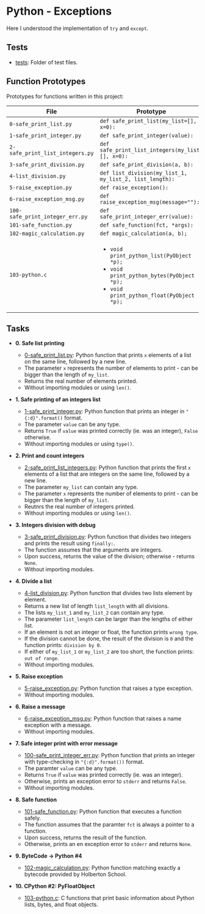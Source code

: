 # Python - Exceptions

Here I understood the implementation of `try`
and `except`.

## Tests 

* [tests](./tests): Folder of test files.

## Function Prototypes 

Prototypes for functions written in this project:

| File                             | Prototype                                               |
| -------------------------------- | ------------------------------------------------------- |
| `0-safe_print_list.py`           | `def safe_print_list(my_list=[], x=0):`                 |
| `1-safe_print_integer.py`        | `def safe_print_integer(value):`                        |
| `2-safe_print_list_integers.py`  | `def safe_print_list_integers(my_list=[], x=0):`        |
| `3-safe_print_division.py`       | `def safe_print_division(a, b):`                        |
| `4-list_division.py`             | `def list_division(my_list_1, my_list_2, list_length):` |
| `5-raise_exception.py`           | `def raise_exception():`                                |
| `6-raise_exception_msg.py`       | `def raise_exception_msg(message=""):`                  |
| `100-safe_print_integer_err.py`  | `def safe_print_integer_err(value):`                    |
| `101-safe_function.py`           | `def safe_function(fct, *args):`                        |
| `102-magic_calculation.py`       | `def magic_calculation(a, b);`                          |
| `103-python.c`                   | <ul><li>`void print_python_list(PyObject *p);`</li><li>`void print_python_bytes(PyObject *p);`</li><li>`void print_python_float(PyObject *p);`</li></ul> |

## Tasks

* **0. Safe list printing**
  * [0-safe_print_list.py](./0-safe_print_list.py): Python function that prints `x` elements
  of a list on the same line, followed by a new line.
  * The parameter `x` represents the number of elements to print - can be
  bigger than the length of `my_list`.
  * Returns the real number of elements printed.
  * Without importing modules or using `len()`.

* **1. Safe printing of an integers list**
  * [1-safe_print_integer.py](./1-safe_print_integer.py): Python function that prints an integer in `"{:d}".format()` format.
  * The parameter `value` can be any type.
  * Returns `True` if `value` was printed correctly (ie. was an integer),
  `False` otherwise.
  * Without importing modules or using `type()`.

* **2. Print and count integers**
  * [2-safe_print_list_integers.py](./2-safe_print_list_integers.py): Python function that prints the first `x` elements of a list that are integers on the same line, followed by a new line.
  * The parameter `my_list` can contain any type.
  * The parameter `x` represents the number of elements to print - can be
  bigger than the length of `my_list`.
  * Reutnrs the real number of integers printed.
  * Without importing modules or using `len()`.

* **3. Integers division with debug**
  * [3-safe_print_division.py](./3-safe_print_division.py): Python function that divides two integers and prints the result using `finally:`.
  * The function assumes that the arguments are integers.
  * Upon success, returns the value of the division; otherwise - returns `None`.
  * Without importing modules.

* **4. Divide a list**
  * [4-list_division.py](./4-list_division.py): Python function that divides two lists element by element.
  * Returns a new list of length `list_length` with all divisions.
  * The lists `my_list_1` and `my_list_2` can contain any type.
  * The parameter `list_length` can be larger than the lengths of either list.
  * If an element is not an integer or float, the function prints `wrong type`.
  * If the division cannot be done, the result of the division is `0` and the
  function prints: `division by 0`.
  * If either of `my_list_1` or `my_list_2` are too short, the function prints:
  `out of range`.
  * Without importing modules.

* **5. Raise exception**
  * [5-raise_exception.py](./5-raise_exception.py): Python function that raises
  a type exception.
  * Without importing modules.

* **6. Raise a message**
  * [6-raise_exception_msg.py](./6-raise_exception_msg.py): Python function that raises a
  name exception with a message.
  * Without importing modules.

* **7. Safe integer print with error message**
  * [100-safe_print_integer_err.py](./100-safe_print_integer_err.py): Python function that
  prints an integer with type-checking in `"{:d}".format())` format.
  * The paramter `value` can be any type.
  * Returns `True` if `value` was printed correctly (ie. was an integer).
  * Otherwise, prints an exception error to `stderr` and returns `False`.
  * Without importing modules.

* **8. Safe function**
  * [101-safe_function.py](./101-safe_function.py): Python function that executes
  a function safely.
  * The function assumes that the paramter `fct` is always a pointer to a function.
  * Upon success, returns the result of the function.
  * Otherwise, prints an en exception error to `stderr` and returns `None`.

* **9. ByteCode -> Python #4**
  * [102-magic_calculation.py](./102-magic_calculation.py): Python function matching exactly a
  bytecode provided by Holberton School.

* **10. CPython #2: PyFloatObject**
  * [103-python.c](./103-python.c): C functions that print basic information
  about Python lists, bytes, and float objects.
